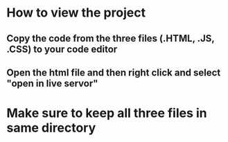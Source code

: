 # How to view the project
## Copy the code from the three files (.HTML, .JS, .CSS) to your code editor
## Open the html file and then right click and select "open in live servor"
# Make sure to keep all three files in same directory
